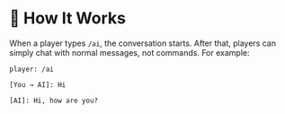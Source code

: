 # 🤖 How It Works

When a player types `/ai`, the conversation starts. After that, players can simply chat with normal messages, not commands. For example:

```
player: /ai

[You → AI]: Hi

[AI]: Hi, how are you?
```
